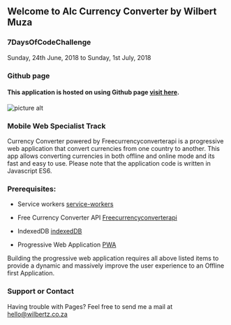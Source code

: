 ## Welcome to Alc Currency Converter by Wilbert Muza ##

### 7DaysOfCodeChallenge ###
   Sunday, 24th June, 2018 to Sunday, 1st July, 2018

### Github page ###

#### This application is hosted on using Github page  [visit here](https://wmuza.github.io/ALC/). ####

![picture alt](https://wmuza.github.io/ALC/img/Currency%20Converter.PNG "Currency Converter")

### Mobile Web Specialist Track ###

Currency Converter powered by Freecurrencyconverterapi is a progressive web application that convert currencies from one country to another.
This app allows converting currencies in both offline and online mode and its fast and easy to use. Please note that the application code is written in Javascript ES6.


### Prerequisites: ###
  
  * Service workers [service-workers](https://developers.google.com/web/fundamentals/primers/service-workers/)

  * Free Currency Converter API [Freecurrencyconverterapi](https://www.currencyconverterapi.com/)

  * IndexedDB  [indexedDB](https://developer.mozilla.org/en-US/docs/Web/API/IndexedDB_API)
  
  * Progressive Web Application  [PWA](https://developers.google.com/web/progressive-web-apps/)

Building the progressive web application requires all above listed items to provide a dynamic and massively improve the user experience to an Offline first Application.

### Support or Contact ###

Having trouble with Pages? Feel free to send me a mail at hello@wilbertz.co.za
